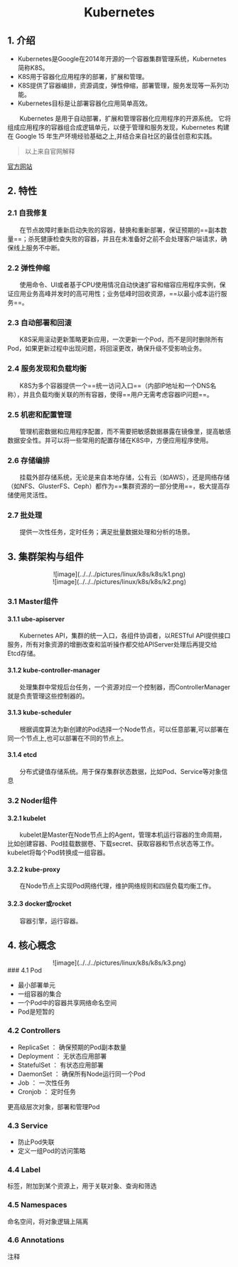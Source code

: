 
<center><h1>Kubernetes</h1></center>


## 1. 介绍

- Kubernetes是Google在2014年开源的一个容器集群管理系统，Kubernetes简称K8S。
- K8S用于容器化应用程序的部署，扩展和管理。
- K8S提供了容器编排，资源调度，弹性伸缩，部署管理，服务发现等一系列功能。
- Kubernetes目标是让部署容器化应用简单高效。

&#160; &#160; &#160; &#160;Kubernetes 是用于自动部署，扩展和管理容器化应用程序的开源系统。
它将组成应用程序的容器组合成逻辑单元，以便于管理和服务发现，Kubernetes 构建在 Google 15 年生产环境经验基础之上,并结合来自社区的最佳创意和实践。
> 以上来自官网解释

[官方网站](http://www.kubernetes.io)

## 2. 特性
### 2.1 自我修复

&#160; &#160; &#160; &#160;在节点故障时重新启动失败的容器，替换和重新部署，保证预期的==副本数量==；杀死健康检查失败的容器，并且在未准备好之前不会处理客户端请求，确保线上服务不中断。

### 2.2 弹性伸缩

&#160; &#160; &#160; &#160;使用命令、UI或者基于CPU使用情况自动快速扩容和缩容应用程序实例，保证应用业务高峰并发时的高可用性；业务低峰时回收资源，==以最小成本运行服务==。

### 2.3 自动部署和回滚

&#160; &#160; &#160; &#160;K8S采用滚动更新策略更新应用，一次更新一个Pod，而不是同时删除所有Pod，如果更新过程中出现问题，将回滚更改，确保升级不受影响业务。

### 2.4 服务发现和负载均衡

&#160; &#160; &#160; &#160;K8S为多个容器提供一个==统一访问入口==（内部IP地址和一个DNS名称），并且负载均衡关联的所有容器，使得==用户无需考虑容器IP问题==。

### 2.5 机密和配置管理

&#160; &#160; &#160; &#160;管理机密数据和应用程序配置，而不需要把敏感数据暴露在镜像里，提高敏感数据安全性。并可以将一些常用的配置存储在K8S中，方便应用程序使用。

### 2.6 存储编排

&#160; &#160; &#160; &#160;挂载外部存储系统，无论是来自本地存储，公有云（如AWS），还是网络存储（如NFS、GlusterFS、Ceph）都作为==集群资源的一部分使用==，极大提高存储使用灵活性。

### 2.7 批处理

&#160; &#160; &#160; &#160;提供一次性任务，定时任务；满足批量数据处理和分析的场景。

## 3. 集群架构与组件

<center>![image](../../../pictures/linux/k8s/k8s/k1.png)</center>
<center>![image](../../../pictures/linux/k8s/k8s/k2.png)</center>

### 3.1 Master组件
#### 3.1.1 ube-apiserver

&#160; &#160; &#160; &#160;Kubernetes API，集群的统一入口，各组件协调者，以RESTful API提供接口
服务，所有对象资源的增删改查和监听操作都交给APIServer处理后再提交给
Etcd存储。

#### 3.1.2 kube-controller-manager

&#160; &#160; &#160; &#160;处理集群中常规后台任务，一个资源对应一个控制器，而ControllerManager
就是负责管理这些控制器的。

#### 3.1.3 kube-scheduler

&#160; &#160; &#160; &#160;根据调度算法为新创建的Pod选择一个Node节点，可以任意部署,可以部署在
同一个节点上,也可以部署在不同的节点上。

#### 3.1.4 etcd

&#160; &#160; &#160; &#160;分布式键值存储系统。用于保存集群状态数据，比如Pod、Service等对象信息

### 3.2 Noder组件
#### 3.2.1 kubelet

&#160; &#160; &#160; &#160;kubelet是Master在Node节点上的Agent，管理本机运行容器的生命周期，比如创建容器、Pod挂载数据卷、下载secret、获取容器和节点状态等工作。kubelet将每个Pod转换成一组容器。

#### 3.2.2 kube-proxy

&#160; &#160; &#160; &#160;在Node节点上实现Pod网络代理，维护网络规则和四层负载均衡工作。

#### 3.2.3 docker或rocket

&#160; &#160; &#160; &#160;容器引擎，运行容器。

## 4. 核心概念

<center>![image](../../../pictures/linux/k8s/k8s/k3.png)</center>
### 4.1 Pod

- 最小部署单元
- 一组容器的集合
- 一个Pod中的容器共享网络命名空间
- Pod是短暂的

### 4.2 Controllers

- ReplicaSet ： 确保预期的Pod副本数量
- Deployment ： 无状态应用部署
- StatefulSet ： 有状态应用部署
- DaemonSet ： 确保所有Node运行同一个Pod
- Job ： 一次性任务
- Cronjob ： 定时任务

更高级层次对象，部署和管理Pod

### 4.3 Service

- 防止Pod失联
- 定义一组Pod的访问策略

### 4.4 Label 
标签，附加到某个资源上，用于关联对象、查询和筛选

### 4.5 Namespaces 
命名空间，将对象逻辑上隔离

### 4.6 Annotations 
注释
